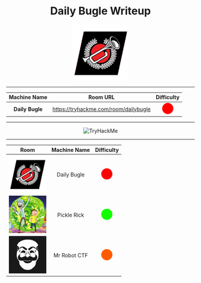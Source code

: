 <div align="center">

# Daily Bugle Writeup



<img src="../img/db.png" alt="TryHackMe Logo" width="150">

---

| Machine Name | Room URL | Difficulty |
| :--: | :--: | :--: |
| <b>Daily Bugle</b> | <a href="https://tryhackme.com/room/dailybugle">https://tryhackme.com/room/dailybugle</a> | <img src="../img/red.png" alt="Logo 1" width="30">


---

<img src="https://tryhackme-badges.s3.amazonaws.com/670.png" alt="TryHackMe">

---




| Room | Machine Name | Difficulty |
| :--: | :--: | :--: |
| <img src="img/db.png" alt="Logo 1" width="100"> | Daily Bugle | <img src="img/red.png" alt="Logo 1" width="30"> |
| <img src="img/pr.jpeg" alt="Logo 1" width="100"> | Pickle Rick | <img src="img/green.png" alt="Logo 1" width="30"> |
| <img src="img/mr.jpeg" alt="Logo 1" width="100"> | Mr Robot CTF | <img src="img/orange.png" alt="Logo 1" width="30"> |

</div>
